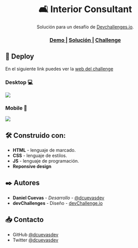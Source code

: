 <h1 align="center">🛋 Interior Consultant</h1>

<div align="center">
    Solución para un desafío de  <a href="http://devchallenges.io" target="_blank">Devchallenges.io</a>.
</div>

<div align="center">
  <h3>
    <a href="https://dcuevasdev.github.io/interior-consultant/">
      Demo
    </a>
    <span> | </span>
    <a href="https://github.com/dcuevas24/interior-consultant">
      Solución
    </a>
    <span> | </span>
    <a href="https://devchallenges.io/challenges/Jymh2b2FyebRTUljkNcb">
      Challenge
    </a>
  </h3>
</div>

## 🚀 Deploy

En el siguiente link puedes ver la [web del challenge](https://dcuevasdev.github.io/interior-consultant/ "web del challenge")

### Desktop 💻

![](https://i.imgur.com/QsNQTo3.png)

### Mobile 📱

![](https://i.imgur.com/6sH8Pgo.png)

## 🛠️ Construido con:

- **HTML** - lenguaje de marcado.
- **CSS** - lenguaje de estilos.
- **JS** - lenguaje de programación.
- **Reponsive design**

## ✒️ Autores

- **Daniel Cuevas** - _Desarrollo_ - [@dcuevasdev](https://twitter.com/dcuevasdev "@dcuevasdev")
- **devChallenges** - Diseño - [devChallenge.io](https://devchallenges.io/ "devChallenge.io")

## 📥 Contacto

- GitHub [@dcuevasdev](https://github.com/dcuevasdev)
- Twitter [@dcuevasdev](https://twitter.com/dcuevasdev)
